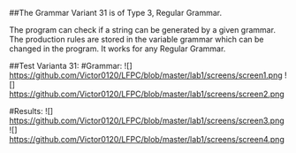 ##The Grammar Variant 31 is of Type 3, Regular Grammar.

The program can check if a string can be generated by a given grammar.
The production rules are stored in the variable grammar which can be changed in the program.
It works for any Regular Grammar.

##Test Varianta 31:
  #Grammar:
  ![] https://github.com/Victor0120/LFPC/blob/master/lab1/screens/screen1.png
  ![] https://github.com/Victor0120/LFPC/blob/master/lab1/screens/screen2.png

 
 #Results:
 ![] https://github.com/Victor0120/LFPC/blob/master/lab1/screens/screen3.png
 ![] https://github.com/Victor0120/LFPC/blob/master/lab1/screens/screen4.png
 


